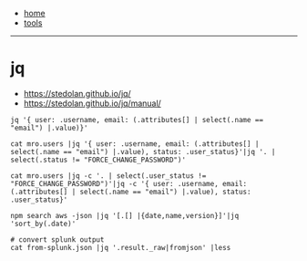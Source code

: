 - [home](/index.md)
- [tools](/tools.md)
---
# jq
- https://stedolan.github.io/jq/
- https://stedolan.github.io/jq/manual/

```
jq '{ user: .username, email: (.attributes[] | select(.name == "email") |.value)}'

cat mro.users |jq '{ user: .username, email: (.attributes[] | select(.name == "email") |.value), status: .user_status}'|jq '. | select(.status != "FORCE_CHANGE_PASSWORD")'

cat mro.users |jq -c '. | select(.user_status != "FORCE_CHANGE_PASSWORD")'|jq -c '{ user: .username, email: (.attributes[] | select(.name == "email") |.value), status: .user_status}'

npm search aws -json |jq '[.[] |{date,name,version}]'|jq 'sort_by(.date)'

# convert splunk output
cat from-splunk.json |jq '.result._raw|fromjson' |less
```